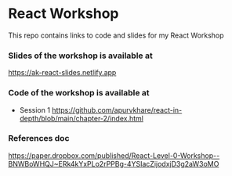 # React Workshop
This repo contains links to code and slides for my React Workshop

### Slides of the workshop is available at

https://ak-react-slides.netlify.app

### Code of the workshop is available at

- Session 1
https://github.com/apurvkhare/react-in-depth/blob/main/chapter-2/index.html

### References doc

https://paper.dropbox.com/published/React-Level-0-Workshop--BNWBoWHQJ~ERk4kYxPLo2rPPBg-4YSIacZijodxjD3g2aW3oMO
